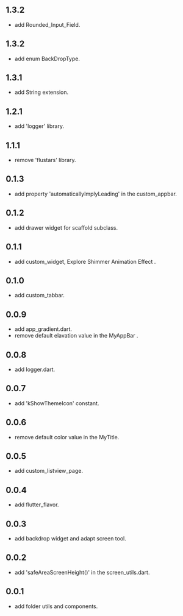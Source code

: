 ## 1.3.2

* add Rounded_Input_Field.

## 1.3.2

* add enum BackDropType.

## 1.3.1

* add String extension.

## 1.2.1

* add 'logger' library.

## 1.1.1

* remove 'flustars' library.

## 0.1.3

* add property 'automaticallyImplyLeading' in the custom_appbar.

## 0.1.2

* add drawer widget for scaffold subclass.

## 0.1.1

* add custom_widget, Explore Shimmer Animation Effect .

## 0.1.0

* add custom_tabbar.

## 0.0.9

* add app_gradient.dart.
* remove default elavation value in the MyAppBar .

## 0.0.8

* add logger.dart.

## 0.0.7

* add 'kShowThemeIcon' constant.

## 0.0.6

* remove default color value in the MyTitle.

## 0.0.5

* add custom_listview_page.

## 0.0.4

* add flutter_flavor.

## 0.0.3

* add backdrop widget and adapt screen tool.

## 0.0.2

* add 'safeAreaScreenHeight()' in the screen_utils.dart.

## 0.0.1

* add folder utils and components.
